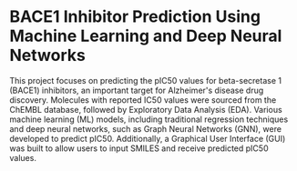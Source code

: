 # BACE1 Inhibitor Prediction Using Machine Learning and Deep Neural Networks


This project focuses on predicting the pIC50 values for beta-secretase 1 (BACE1) inhibitors, an important target for Alzheimer's disease drug discovery. Molecules with reported IC50 values were sourced from the ChEMBL database, followed by Exploratory Data Analysis (EDA). Various machine learning (ML) models, including traditional regression techniques and deep neural networks, such as Graph Neural Networks (GNN), were developed to predict pIC50. Additionally, a Graphical User Interface (GUI) was built to allow users to input SMILES and receive predicted pIC50 values.
